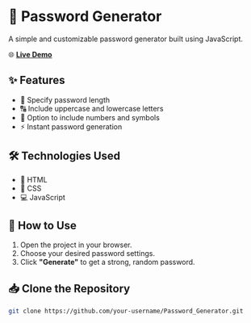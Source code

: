 # 🔐 Password Generator

A simple and customizable password generator built using JavaScript.

🌐 **[Live Demo](https://password-generate-js.netlify.app/)**



## ✨ Features
- 🔢 Specify password length  
- 🔠 Include uppercase and lowercase letters  
- 🔣 Option to include numbers and symbols  
- ⚡ Instant password generation  



## 🛠️ Technologies Used
- 🧱 HTML  
- 🎨 CSS  
- 💻 JavaScript  



## 🚀 How to Use
1. Open the project in your browser.
2. Choose your desired password settings.
3. Click **"Generate"** to get a strong, random password.



## 📥 Clone the Repository

```bash
git clone https://github.com/your-username/Password_Generator.git
